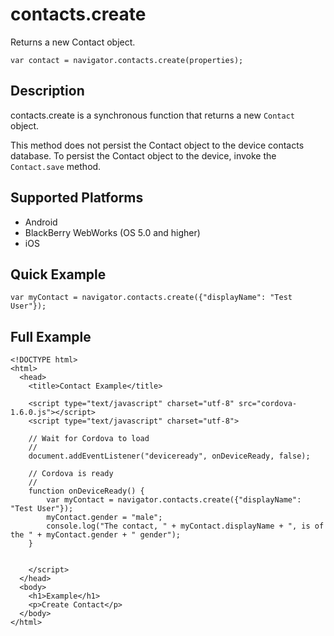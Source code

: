 contacts.create
===============

Returns a new Contact object.

    var contact = navigator.contacts.create(properties);

Description
-----------

contacts.create is a synchronous function that returns a new `Contact` object.

This method does not persist the Contact object to the device contacts database.  To persist the Contact object to the device, invoke the `Contact.save` method.

Supported Platforms
-------------------

- Android
- BlackBerry WebWorks (OS 5.0 and higher)
- iOS

Quick Example
-------------

    var myContact = navigator.contacts.create({"displayName": "Test User"});

Full Example
------------

    <!DOCTYPE html>
    <html>
      <head>
        <title>Contact Example</title>

        <script type="text/javascript" charset="utf-8" src="cordova-1.6.0.js"></script>
        <script type="text/javascript" charset="utf-8">

        // Wait for Cordova to load
        //
        document.addEventListener("deviceready", onDeviceReady, false);

        // Cordova is ready
        //
        function onDeviceReady() {
			var myContact = navigator.contacts.create({"displayName": "Test User"});
			myContact.gender = "male";
			console.log("The contact, " + myContact.displayName + ", is of the " + myContact.gender + " gender");
        }
    

        </script>
      </head>
      <body>
        <h1>Example</h1>
        <p>Create Contact</p>
      </body>
    </html>
